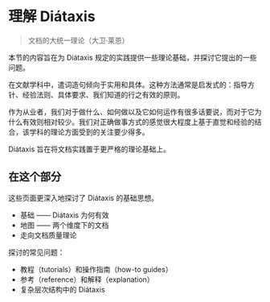 # 理解 Diátaxis

> 文档的大统一理论（大卫·莱恩）

本节的内容旨在为 Diátaxis 规定的实践提供一些理论基础，并探讨它提出的一些问题。

在文献学科中，遣词造句倾向于实用和具体。这种方法通常是启发式的：指导方针、经验法则、具体要求、我们知道的行之有效的原则。

作为从业者，我们对于做什么、如何做以及它如何运作有很多话要说，而对于它为什么有效则相对较少。我们对正确做事方式的感觉很大程度上基于直觉和经验的结合，该学科的理论方面受到的关注要少得多。

Diátaxis 旨在将文档实践置于更严格的理论基础上。

## 在这个部分

这些页面更深入地探讨了 Diátaxis 的基础思想。

* 基础 —— Diátaxis 为何有效
* 地图 —— 两个维度下的文档
* 走向文档质量理论

探讨的常见问题：

* 教程（tutorials）和操作指南（how-to guides）
* 参考（reference）和解释（explanation）
* 复杂层次结构中的 Diátaxis
